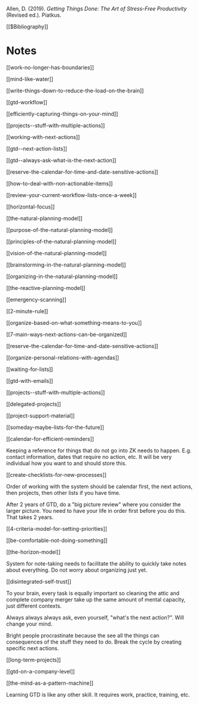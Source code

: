 Allen, D. (2019). _Getting Things Done: The Art of Stress-Free Productivity_ (Revised ed.). Piatkus.

[[$Bibliography]]

# Notes

[[work-no-longer-has-boundaries]]

[[mind-like-water]]

[[write-things-down-to-reduce-the-load-on-the-brain]]

[[gtd-workflow]]

[[efficiently-capturing-things-on-your-mind]]

[[projects--stuff-with-multiple-actions]]

[[working-with-next-actions]]

[[gtd--next-action-lists]]

[[gtd--always-ask-what-is-the-next-action]]

[[reserve-the-calendar-for-time-and-date-sensitive-actions]]

[[how-to-deal-with-non-actionable-items]]

[[review-your-current-workflow-lists-once-a-week]]

[[horizontal-focus]]

[[the-natural-planning-model]]

[[purpose-of-the-natural-planning-model]]

[[principles-of-the-natural-planning-model]]

[[vision-of-the-natural-planning-model]]

[[brainstorming-in-the-natural-planning-model]]

[[organizing-in-the-natural-planning-model]]

[[the-reactive-planning-model]]

[[emergency-scanning]]

[[2-minute-rule]]

[[organize-based-on-what-something-means-to-you]]

[[7-main-ways-next-actions-can-be-organized]]

[[reserve-the-calendar-for-time-and-date-sensitive-actions]]

[[organize-personal-relations-with-agendas]]

[[waiting-for-lists]]

[[gtd-with-emails]]

[[projects--stuff-with-multiple-actions]]

[[delegated-projects]]

[[project-support-material]]

[[someday-maybe-lists-for-the-future]]

[[calendar-for-efficient-reminders]]

Keeping a reference for things that do not go into ZK needs to happen. E.g. contact information, dates that require no action, etc. It will be very individual how you want to and should store this.

[[create-checklists-for-new-processes]]

Order of working with the system should be calendar first, the next actions, then projects, then other lists if you have time.

After 2 years of GTD, do a "big picture review" where you consider the larger picture. You need to have your life in order first before you do this. That takes 2 years.

[[4-criteria-model-for-setting-priorities]]

[[be-comfortable-not-doing-something]]

[[the-horizon-model]]

System for note-taking needs to facilitate the ability to quickly take notes about everything. Do not worry about organizing just yet.

[[disintegrated-self-trust]]

To your brain, every task is equally important so cleaning the attic and complete company merger take up the same amount of mental capacity, just different contexts.

Always always always ask, even yourself, "what's the next action?". Will change your mind.

Bright people procrastinate because the see all the things can consequences of the stuff they need to do. Break the cycle by creating specific next actions.

[[long-term-projects]]

[[gtd-on-a-company-level]]

[[the-mind-as-a-pattern-machine]]

Learning GTD is like any other skill. It requires work, practice, training, etc.

